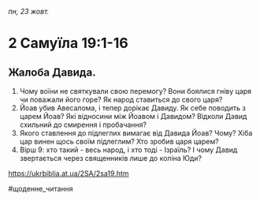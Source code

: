 
_пн, 23 жовт._

# 2 Самуїла 19:1-16

## Жалоба Давида.
1. Чому воїни не святкували свою перемогу? Вони боялися гніву царя чи поважали його горе? Як народ ставиться до свого царя?
2. Йоав убив Авесалома, і тепер дорікає Давиду. Як себе поводить з царем Йоав? Які відносини між Йоавом і Давидом? Відколи Давид схильний до смирення і пробачання?
3. Якого ставлення до підлеглих вимагає від Давида Йоав? Чому? Хіба цар винен щось своїм підлеглим? Хто зробив царя царем?
4. Вірш 9: хто такий - весь народ, і хто тоді - Ізраїль? І чому Давид звертається через священників лише до коліна Юди?

https://ukrbiblia.at.ua/2SA/2sa19.htm 

#щоденне_читання
